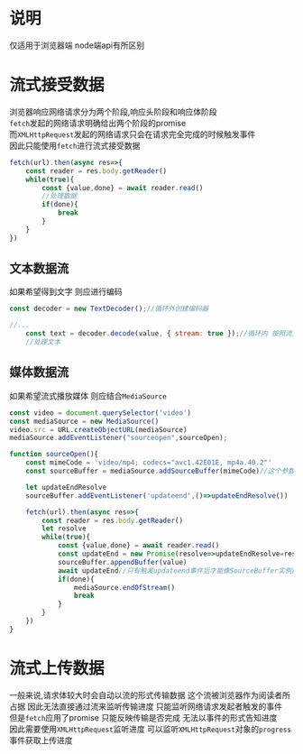 # 说明
仅适用于浏览器端 node端api有所区别
# 流式接受数据
浏览器响应网络请求分为两个阶段,响应头阶段和响应体阶段   
`fetch`发起的网络请求明确给出两个阶段的promise  
而`XMLHttpRequest`发起的网络请求只会在请求完全完成的时候触发事件  
因此只能使用`fetch`进行流式接受数据
``` js
fetch(url).then(async res=>{
    const reader = res.body.getReader()
    while(true){
        const {value,done} = await reader.read()
        //处理数据
        if(done){
            break
        }
    }
})
```
## 文本数据流
如果希望得到文字 则应进行编码
```js
const decoder = new TextDecoder();//循环外创建编码器

//...
    const text = decoder.decode(value, { stream: true });//循环内 按照流式数据进行编码
    //处理文本
```
## 媒体数据流
如果希望流式播放媒体 则应结合`MediaSource`
```js
const video = document.querySelector('video')
const mediaSource = new MediaSource()
video.src = URL.createObjectURL(mediaSource)
mediaSource.addEventListener("sourceopen",sourceOpen);

function sourceOpen(){
    const mimeCode = 'video/mp4; codecs="avc1.42E01E, mp4a.40.2"'
    const sourceBuffer = mediaSource.addSourceBuffer(mimeCode)//这个参数仅作示例

    let updateEndResolve
    sourceBuffer.addEventListener('updateend',()=>updateEndResolve())

    fetch(url).then(async res=>{
        const reader = res.body.getReader()
        let resolve
        while(true){
            const {value,done} = await reader.read()
            const updateEnd = new Promise(resolve=>updateEndResolve=resolve)
            sourceBuffer.appendBuffer(value)
            await updateEnd//只有触发updateend事件后才能像SourceBuffer实例内加入下一个块
            if(done){
                mediaSource.endOfStream()
                break
            }
        }
    })
}
```
# 流式上传数据
一般来说,请求体较大时会自动以流的形式传输数据 这个流被浏览器作为阅读者所占据 
因此无法直接通过流来监听传输进度  只能监听网络请求发起者触发的事件  
但是`fetch`应用了promise 只能反映传输是否完成 无法以事件的形式告知进度  
因此需要使用`XMLHttpRequest`监听进度
可以监听`XMLHttpRequest`对象的`progress`事件获取上传进度